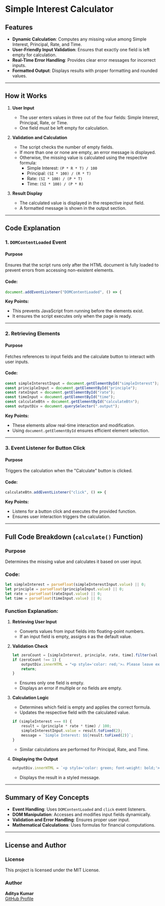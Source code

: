 # Simple Interest Calculator

## Features

- **Dynamic Calculation**: Computes any missing value among Simple Interest, Principal, Rate, and Time.
- **User-Friendly Input Validation**: Ensures that exactly one field is left empty for calculation.
- **Real-Time Error Handling**: Provides clear error messages for incorrect inputs.
- **Formatted Output**: Displays results with proper formatting and rounded values.

---

## How it Works

1. **User Input**
   - The user enters values in three out of the four fields: Simple Interest, Principal, Rate, or Time.
   - One field must be left empty for calculation.

2. **Validation and Calculation**
   - The script checks the number of empty fields.
   - If more than one or none are empty, an error message is displayed.
   - Otherwise, the missing value is calculated using the respective formula:
     - Simple Interest: `(P * R * T) / 100`
     - Principal: `(SI * 100) / (R * T)`
     - Rate: `(SI * 100) / (P * T)`
     - Time: `(SI * 100) / (P * R)`

3. **Result Display**
   - The calculated value is displayed in the respective input field.
   - A formatted message is shown in the output section.

---

## Code Explanation

### 1. `DOMContentLoaded` Event

#### Purpose
Ensures that the script runs only after the HTML document is fully loaded to prevent errors from accessing non-existent elements.

#### Code:
```javascript
document.addEventListener("DOMContentLoaded", () => {
```

**Key Points:**
- This prevents JavaScript from running before the elements exist.
- It ensures the script executes only when the page is ready.

---

### 2. Retrieving Elements

#### Purpose
Fetches references to input fields and the calculate button to interact with user inputs.

#### Code:
```javascript
const simpleInterestInput = document.getElementById("simpleInterest");
const principleInput = document.getElementById("principle");
const rateInput = document.getElementById("rate");
const timeInput = document.getElementById("time");
const calculateBtn = document.getElementById("calculateBtn");
const outputDiv = document.querySelector(".output");
```

**Key Points:**
- These elements allow real-time interaction and modification.
- Using `document.getElementById` ensures efficient element selection.

---

### 3. Event Listener for Button Click

#### Purpose
Triggers the calculation when the "Calculate" button is clicked.

#### Code:
```javascript
calculateBtn.addEventListener("click", () => {
```

**Key Points:**
- Listens for a button click and executes the provided function.
- Ensures user interaction triggers the calculation.

---

## Full Code Breakdown (`calculate()` Function)

### Purpose
Determines the missing value and calculates it based on user input.

### Code:
```javascript
let simpleInterest = parseFloat(simpleInterestInput.value) || 0;
let principle = parseFloat(principleInput.value) || 0;
let rate = parseFloat(rateInput.value) || 0;
let time = parseFloat(timeInput.value) || 0;
```

### Function Explanation:

1. **Retrieving User Input**
   - Converts values from input fields into floating-point numbers.
   - If an input field is empty, assigns `0` as the default value.

2. **Validation Check**
   ```javascript
   let zeroCount = [simpleInterest, principle, rate, time].filter(val => val === 0).length;
   if (zeroCount !== 1) {
       outputDiv.innerHTML = "<p style='color: red;'>⚠ Please leave exactly one field empty.</p>";
       return;
   }
   ```
   - Ensures only one field is empty.
   - Displays an error if multiple or no fields are empty.

3. **Calculation Logic**
   - Determines which field is empty and applies the correct formula.
   - Updates the respective field with the calculated value.
   ```javascript
   if (simpleInterest === 0) {
       result = (principle * rate * time) / 100;
       simpleInterestInput.value = result.toFixed(2);
       message = `Simple Interest: $${result.toFixed(2)}`;
   }
   ```
   - Similar calculations are performed for Principal, Rate, and Time.

4. **Displaying the Output**
   ```javascript
   outputDiv.innerHTML = `<p style='color: green; font-weight: bold;'>✅ ${message}</p>`;
   ```
   - Displays the result in a styled message.

---

## Summary of Key Concepts

- **Event Handling**: Uses `DOMContentLoaded` and `click` event listeners.
- **DOM Manipulation**: Accesses and modifies input fields dynamically.
- **Validation and Error Handling**: Ensures proper user input.
- **Mathematical Calculations**: Uses formulas for financial computations.

---

## License and Author

### License
This project is licensed under the MIT License.

### Author
**Aditya Kumar**  
[GitHub Profile](https://github.com/itsadityakr)


